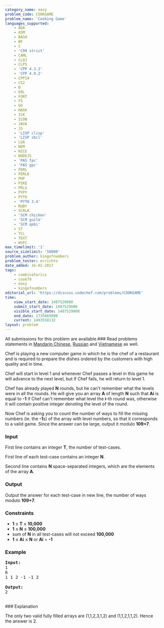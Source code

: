 ```yaml
---
category_name: easy
problem_code: COOKGAME
problem_name: 'Cooking Game'
languages_supported:
    - ADA
    - ASM
    - BASH
    - BF
    - C
    - 'C99 strict'
    - CAML
    - CLOJ
    - CLPS
    - 'CPP 4.3.2'
    - 'CPP 4.9.2'
    - CPP14
    - CS2
    - D
    - ERL
    - FORT
    - FS
    - GO
    - HASK
    - ICK
    - ICON
    - JAVA
    - JS
    - 'LISP clisp'
    - 'LISP sbcl'
    - LUA
    - NEM
    - NICE
    - NODEJS
    - 'PAS fpc'
    - 'PAS gpc'
    - PERL
    - PERL6
    - PHP
    - PIKE
    - PRLG
    - PYPY
    - PYTH
    - 'PYTH 3.4'
    - RUBY
    - SCALA
    - 'SCM chicken'
    - 'SCM guile'
    - 'SCM qobi'
    - ST
    - TCL
    - TEXT
    - WSPC
max_timelimit: '1'
source_sizelimit: '50000'
problem_author: kingofnumbers
problem_tester: errichto
date_added: 16-02-2017
tags:
    - combinatorics
    - cook79
    - easy
    - kingofnumbers
editorial_url: 'https://discuss.codechef.com/problems/COOKGAME'
time:
    view_start_date: 1487529000
    submit_start_date: 1487529000
    visible_start_date: 1487529000
    end_date: 1735669800
    current: 1493558132
layout: problem
---
```

All submissions for this problem are available.###  Read problems statements in [Mandarin Chinese](http://www.codechef.com/download/translated/COOK79/mandarin/COOKGAME.pdf), [Russian](http://www.codechef.com/download/translated/COOK79/russian/COOKGAME.pdf) and [Vietnamese](http://www.codechef.com/download/translated/COOK79/vietnamese/COOKGAME.pdf) as well.

Chef is playing a new computer game in which he is the chef of a restaurant and is required to prepare the dishes ordered by the customers with high quality and in time.

Chef will start in level 1 and whenever Chef passes a level in this game he will advance to the next level, but if Chef fails, he will return to level 1.

Chef has already played **N** rounds, but he can't remember what the levels were in all the rounds. He will give you an array **A** of length **N** such that **Ai** is equal to **-1** if Chef can't remember what level the **i**-th round was, otherwise it will contain positive integer denoting the level of the round.

Now Chef is asking you to count the number of ways to fill the missing numbers (ie. the **-1**s) of the array with level numbers, so that it corresponds to a valid game. Since the answer can be large, output it modulo **109+7**.

### Input

First line contains an integer **T**, the number of test-cases.

First line of each test-case contains an integer **N**.

Second line contains **N** space-separated integers, which are the elements of the array **A**.

### Output

Output the answer for each test-case in new line, the number of ways modulo **109+7**.

### Constraints

- **1** ≤ **T** ≤ **10,000**
- **1** ≤ **N** ≤ **100,000**
- sum of **N** in all test-cases will not exceed **100,000**
- **1** ≤ **Ai** ≤ **N** or **Ai** = **-1**

### Example

<pre><b>Input:</b>
1
6
1 1 2 -1 -1 2

<b>Output:</b>
2

</pre>### Explanation
The only two valid fully filled arrays are (1,1,2,3,1,2) and (1,1,2,1,1,2). Hence the answer is 2.

